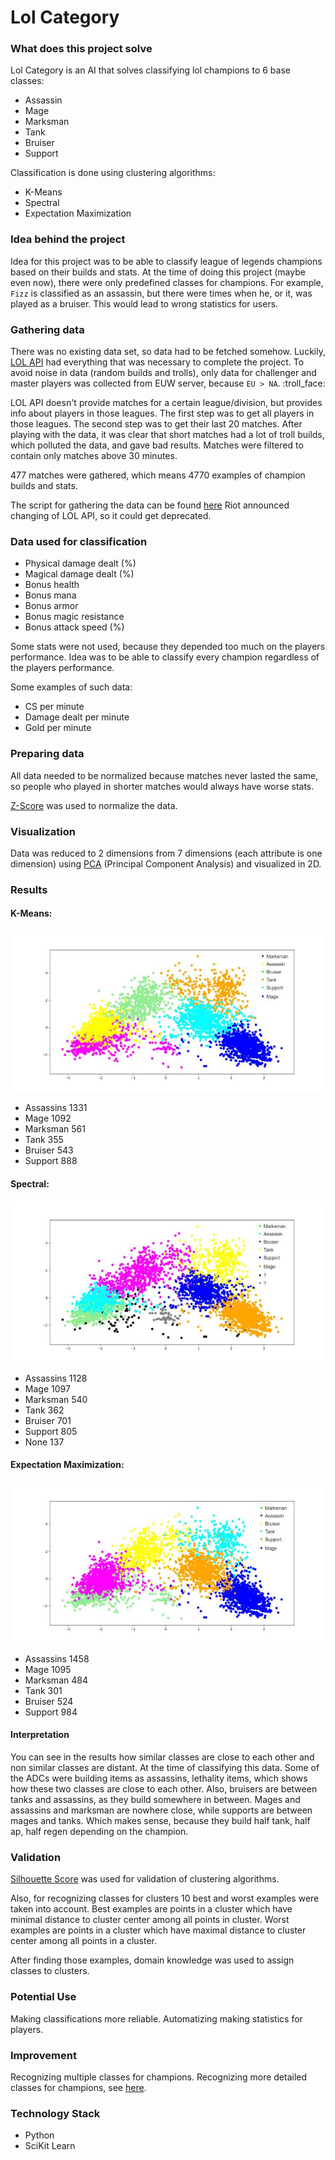 # Lol Category

### What does this project solve

Lol Category is an AI that solves classifying lol champions to 6 base classes:
- Assassin
- Mage
- Marksman
- Tank
- Bruiser
- Support

Classification is done using clustering algorithms:
- K-Means
- Spectral
- Expectation Maximization

### Idea behind the project

Idea for this project was to be able to classify league of legends champions
based on their builds and stats. At the time of doing this project (maybe even
now), there were only predefined classes for champions.
For example, `Fizz` is classified as an assassin, but there were times when he,
or it, was played as a bruiser. This would lead to wrong statistics for users.

### Gathering data

There was no existing data set, so data had to be fetched somehow.
Luckily, [LOL API](https://developer.riotgames.com/) had everything that was necessary to complete the project.
To avoid noise in data (random builds and trolls), only data for challenger and
master players was collected from EUW server, because `EU > NA`. :troll_face:

LOL API doesn't provide matches for a certain league/division, but provides
info about players in those leagues. The first step was to get all players in
those leagues. The second step was to get their last 20 matches. After playing
with the data, it was clear that short matches had a lot of troll builds, which
polluted the data, and gave bad results. Matches were filtered to contain only
matches above 30 minutes.

477 matches were gathered, which means 4770 examples of champion builds and
stats.

The script for gathering the data can be found
[here](https://github.com/vonum/get-lol-matches/)
Riot announced changing of LOL API, so it could get deprecated.

### Data used for classification

- Physical damage dealt (%)
- Magical damage dealt (%)
- Bonus health
- Bonus mana
- Bonus armor
- Bonus magic resistance
- Bonus attack speed (%)

Some stats were not used, because they depended too much on the players
performance. Idea was to be able to classify every champion regardless of the
players performance.

Some examples of such data:
- CS per minute
- Damage dealt per minute
- Gold per minute

### Preparing data

All data needed to be normalized because matches never lasted the same, so
people who played in shorter matches would always have worse stats.

[Z-Score](https://statistics.laerd.com/statistical-guides/standard-score-2.php) was used to normalize the data.

### Visualization

Data was reduced to 2 dimensions from 7 dimensions (each attribute is one
dimension) using
[PCA](https://en.wikipedia.org/wiki/Principal_component_analysis) (Principal Component Analysis) and visualized in 2D.

### Results

#### K-Means:

![alt k-means](images/k_means_6.png)

- Assassins 1331
- Mage 1092
- Marksman 561
- Tank 355
- Bruiser 543
- Support 888

#### Spectral:

![alt spectral](images/spectral_6.png)

- Assassins 1128
- Mage 1097
- Marksman 540
- Tank 362
- Bruiser 701
- Support 805
- None 137

#### Expectation Maximization:

![alt em](images/em_6.png)

- Assassins 1458
- Mage 1095
- Marksman 484
- Tank 301
- Bruiser 524
- Support 984

#### Interpretation

You can see in the results how similar classes are close to each other and non
similar classes are distant. At the time of classifying this data. Some of the
ADCs were building items as assassins, lethality items, which shows how these
two classes are close to each other. Also, bruisers are between tanks and
assassins, as they build somewhere in between. Mages and assassins and marksman
are nowhere close, while supports are between mages and tanks. Which makes
sense, because they build half tank, half ap, half regen depending on the
champion.

### Validation

[Silhouette Score](https://en.wikipedia.org/wiki/Silhouette_(clustering)) was
used for validation of clustering algorithms.

Also, for recognizing classes for clusters 10 best and worst examples were taken
into account.
Best examples are points in a cluster which have minimal distance to cluster
center among all points in cluster.
Worst examples are points in a cluster which have maximal distance to cluster
center among all points in a cluster.

After finding those examples, domain knowledge was used to assign classes to
clusters.

### Potential Use

Making classifications more reliable.
Automatizing making statistics for players.

### Improvement

Recognizing multiple classes for champions.
Recognizing more detailed classes for champions, see
[here](http://na.leagueoflegends.com/en/news/game-updates/gameplay/dev-blog-classes-subclasses).

### Technology Stack
- Python
- SciKit Learn
